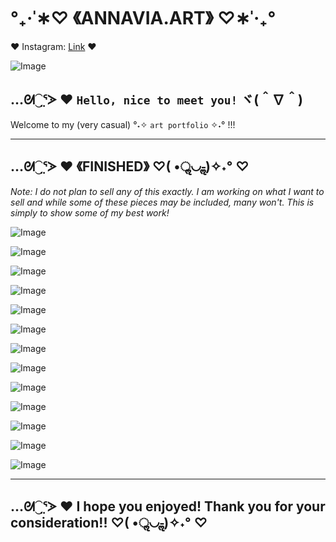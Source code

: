 # **°₊·ˈ∗♡ 《ANNAVIA.ART》 ♡∗ˈ‧₊°**

♥️ Instagram: [Link](https://www.instagram.com/annavia.art/) ♥

![Image](https://cdn.discordapp.com/attachments/783745953680326656/1093321228149854320/IMG_3556.jpg)

## …ᘛ⁐̤ᕐᐷ ♥️ `Hello, nice to meet you!` ヾ(＾∇＾) 
Welcome to my (very casual) °˖✧ `art portfolio` ✧˖° !!!

---
## …ᘛ⁐̤ᕐᐷ ♥️ 《FINISHED》 ♡( •ॢ◡-ॢ)✧˖° ♡ 
_Note: I do not plan to sell any of this exactly. I am working on what I want to sell and while some of these pieces may be included, many won't. This is simply to show some of my best work!_

  ![Image](https://media.discordapp.net/attachments/1096962502799130644/1096965346050715668/IMG_4853.png?width=864&height=1236)

  ![Image](https://cdn.discordapp.com/attachments/783745953680326656/1093344276232024134/IMG_4771.jpg)
  
  ![Image](https://media.discordapp.net/attachments/1096962502799130644/1100227783071903744/IMG_4911.jpg?width=946&height=1236)
  
  ![Image](https://cdn.discordapp.com/attachments/783745953680326656/1093348945566109726/IMG_2839.JPG)
  
  ![Image](https://cdn.discordapp.com/attachments/783745953680326656/1093348347252854864/IMG_3903.jpg)
  
  ![Image](https://media.discordapp.net/attachments/783745953680326656/1093373435331231814/IMG_4804.png?width=2400&height=1236)
  
  ![Image](https://media.discordapp.net/attachments/783745953680326656/1098074037516763167/IMG_4825.jpg?width=1438&height=1236)
  
  ![Image](https://media.discordapp.net/attachments/783745953680326656/1093364007517311046/IMG_4520.PNG?width=1232&height=1232)
  
  ![Image](https://media.discordapp.net/attachments/783745953680326656/1098074037118324848/IMG_4865.png?width=1460&height=1236)
  
  ![Image](https://media.discordapp.net/attachments/783745953680326656/1093363837262110760/IMG_4626.JPG?width=1642&height=1232)
  
  ![Image](https://media.discordapp.net/attachments/783745953680326656/1093361036284919928/IMG_4795.JPG?width=1638&height=1232)
  
  ![Image](https://media.discordapp.net/attachments/783745953680326656/1093361282897428591/D37EE1F8-5680-47D9-A089-30BCD2545145.JPG?width=1544&height=1232)
  
  ![Image](https://media.discordapp.net/attachments/1096962502799130644/1100217862460813322/97B288D0-B49B-4BCF-B11B-6A0FC7FB285D.jpg?width=1236&height=1236)
  
 ---
## …ᘛ⁐̤ᕐᐷ ♥️ I hope you enjoyed! Thank you for your consideration!! ♡( •ॢ◡-ॢ)✧˖° ♡ 

